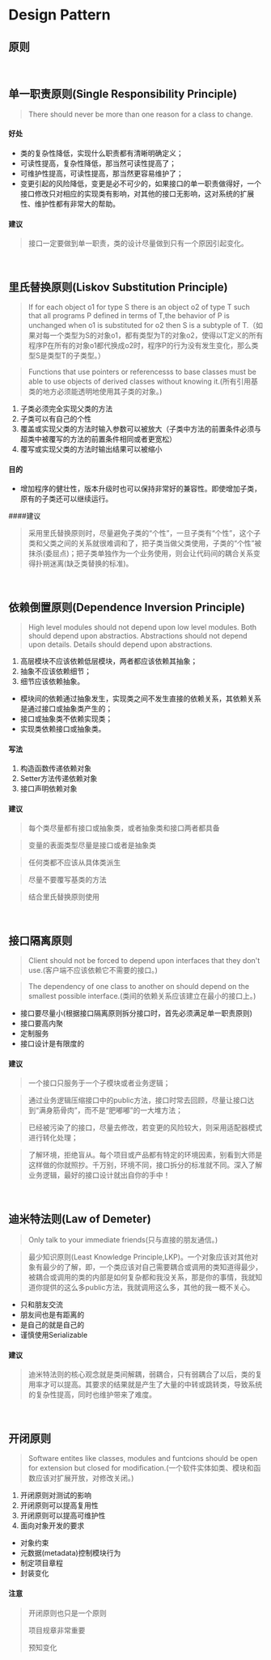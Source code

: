 # Design Pattern

## 原则

<br>

## 单一职责原则(Single Responsibility Principle)

> There should never be more than one reason for a class to change.

#### 好处

* 类的复杂性降低，实现什么职责都有清晰明确定义；
* 可读性提高，复杂性降低，那当然可读性提高了；
* 可维护性提高，可读性提高，那当然更容易维护了；
* 变更引起的风险降低，变更是必不可少的，如果接口的单一职责做得好，一个接口修改只对相应的实现类有影响，对其他的接口无影响，这对系统的扩展性、维护性都有非常大的帮助。 

#### 建议

> 接口一定要做到单一职责，类的设计尽量做到只有一个原因引起变化。

<br>

## 里氏替换原则(Liskov Substitution Principle)

> If for each object o1 for type S there is an object o2 of type T such that all programs P defined in terms of T,the behavior of P is unchanged when o1 is substituted for o2 then S is a subtyple of T.（如果对每一个类型为S的对象o1，都有类型为T的对象o2，使得以T定义的所有程序P在所有的对象o1都代换成o2时，程序P的行为没有发生变化，那么类型S是类型T的子类型。）

> Functions that use pointers or referencesss to base classes must be able to use objects of derived classes without knowing it.(所有引用基类的地方必须能透明地使用其子类的对象。)

1. 子类必须完全实现父类的方法
2. 子类可以有自己的个性
3. 覆盖或实现父类的方法时输入参数可以被放大（子类中方法的前置条件必须与超类中被覆写的方法的前置条件相同或者更宽松）
4. 覆写或实现父类的方法时输出结果可以被缩小

#### 目的

* 增加程序的健壮性，版本升级时也可以保持非常好的兼容性。即使增加子类，原有的子类还可以继续运行。

####建议
>采用里氏替换原则时，尽量避免子类的“个性”，一旦子类有“个性”，这个子类和父类之间的关系就很难调和了，把子类当做父类使用，子类的“个性”被抹杀(委屈点)；把子类单独作为一个业务使用，则会让代码间的耦合关系变得扑朔迷离(缺乏类替换的标准)。 

<br>

## 依赖倒置原则(Dependence Inversion Principle)

> High level modules should not depend upon low level modules. Both should depend upon abstractios. Abstractions should not depend upon details. Details should depend upon abstractions.

1. 高层模块不应该依赖低层模块，两者都应该依赖其抽象；
2. 抽象不应该依赖细节；
3. 细节应该依赖抽象。

* 模块间的依赖通过抽象发生，实现类之间不发生直接的依赖关系，其依赖关系是通过接口或抽象类产生的；
* 接口或抽象类不依赖实现类；
* 实现类依赖接口或抽象类。

#### 写法
1. 构造函数传递依赖对象
2. Setter方法传递依赖对象
3. 接口声明依赖对象

#### 建议

> 每个类尽量都有接口或抽象类，或者抽象类和接口两者都具备

> 变量的表面类型尽量是接口或者是抽象类

> 任何类都不应该从具体类派生

> 尽量不要覆写基类的方法

> 结合里氏替换原则使用

<br>

## 接口隔离原则

> Client should not be forced to depend upon interfaces that they don't use.(客户端不应该依赖它不需要的接口。)

> The dependency of one class to another on should depend on the smallest possible interface.(类间的依赖关系应该建立在最小的接口上。)

* 接口要尽量小(根据接口隔离原则拆分接口时，首先必须满足单一职责原则)
* 接口要高内聚
* 定制服务
* 接口设计是有限度的

#### 建议

> 一个接口只服务于一个子模块或者业务逻辑；

> 通过业务逻辑压缩接口中的public方法，接口时常去回顾，尽量让接口达到“满身筋骨肉”，而不是“肥嘟嘟”的一大堆方法；

> 已经被污染了的接口，尽量去修改，若变更的风险较大，则采用适配器模式进行转化处理；

> 了解环境，拒绝盲从。每个项目或产品都有特定的环境因素，别看到大师是这样做的你就照抄。千万别，环境不同，接口拆分的标准就不同。深入了解业务逻辑，最好的接口设计就出自你的手中！

<br/>

## 迪米特法则(Law of Demeter)

> Only talk to your immediate friends(只与直接的朋友通信。)

> 最少知识原则(Least Knowledge Principle,LKP)。一个对象应该对其他对象有最少的了解，即，一个类应该对自己需要耦合或调用的类知道得最少，被耦合或调用的类的内部是如何复杂都和我没关系，那是你的事情，我就知道你提供的这么多public方法，我就调用这么多，其他的我一概不关心。

* 只和朋友交流
* 朋友间也是有距离的
* 是自己的就是自己的
* 谨慎使用Serializable

#### 建议

> 迪米特法则的核心观念就是类间解耦，弱耦合，只有弱耦合了以后，类的复用率才可以提高。其要求的结果就是产生了大量的中转或跳转类，导致系统的复杂性提高，同时也维护带来了难度。

<br>

## 开闭原则

> Software entites like classes, modules and funtcions should be open for extension but closed for modification.(一个软件实体如类、模块和函数应该对扩展开放，对修改关闭。)

1. 开闭原则对测试的影响
2. 开闭原则可以提高复用性
3. 开闭原则可以提高可维护性
4. 面向对象开发的要求

* 对象约束
* 元数据(metadata)控制模块行为
* 制定项目章程
* 封装变化

#### 注意

> 开闭原则也只是一个原则
>
> 项目规章非常重要
>
> 预知变化















